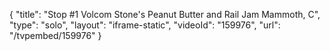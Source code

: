 {
    "title": "Stop #1 Volcom Stone's Peanut Butter and Rail Jam Mammoth, C",
    "type": "solo",
    "layout": "iframe-static",
    "videoId": "159976",
    "url": "\/tvpembed\/159976"
}